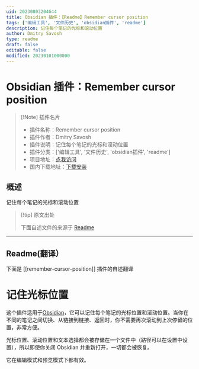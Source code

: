 ```yaml
---
uid: 20230803204644
title: Obsidian 插件：【Readme】Remember cursor position
tags: ['编辑工具', '文件历史', 'obsidian插件', 'readme']
description: 记住每个笔记的光标和滚动位置
author: Dmitry Savosh
type: readme
draft: false
editable: false
modified: 20230101000000
---
```


# Obsidian 插件：Remember cursor position

> [!Note] 插件名片
> - 插件名称：Remember cursor position
> - 插件作者：Dmitry Savosh
> - 插件说明：记住每个笔记的光标和滚动位置
> - 插件分类：['编辑工具', '文件历史', 'obsidian插件', 'readme']
> - 项目地址：[点我访问](https://github.com/dy-sh/obsidian-remember-cursor-position)
> - 国内下载地址：[下载安装](https://pkmer.cn/products/plugin/pluginMarket/?remember-cursor-position)

## 概述

记住每个笔记的光标和滚动位置



> [!tip] 原文出处
> 
>下面自述文件的来源于 [Readme](https://ghproxy.net/https://raw.githubusercontent.com/dy-sh/obsidian-remember-cursor-position/master/README.md)
> 

---

## Readme(翻译）

下面是 [[remember-cursor-position]] 插件的自述翻译


# 记住光标位置

这个插件适用于[Obsidian](https://obsidian.md/)，它可以记住每个笔记的光标位置和滚动位置。当你在不同的笔记之间切换、从链接到链接、返回时，你不需要再次滚动到上次停留的位置，非常方便。

光标位置、滚动位置和文本选择都会被存储在一个文件中（路径可以在设置中设置），所以即使你关闭 Obsidian 并重新打开，一切都会被恢复。

它在编辑模式和预览模式下都有效。



